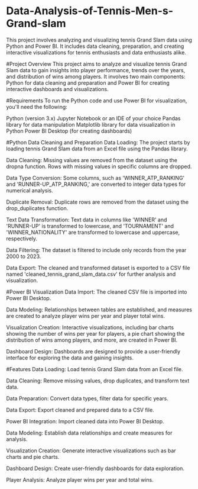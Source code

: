 # Data-Analysis-of-Tennis-Men-s-Grand-slam
This project involves analyzing and visualizing tennis Grand Slam data using Python and Power BI. It includes data cleaning, preparation, and creating interactive visualizations for tennis enthusiasts and data enthusiasts alike.

#Project Overview
This project aims to analyze and visualize tennis Grand Slam data to gain insights into player performance, trends over the years, and distribution of wins among players. It involves two main components: Python for data cleaning and preparation and Power BI for creating interactive dashboards and visualizations.

#Requirements
To run the Python code and use Power BI for visualization, you'll need the following:

Python (version 3.x)
Jupyter Notebook or an IDE of your choice
Pandas library for data manipulation
Matplotlib library for data visualization in Python
Power BI Desktop (for creating dashboards)

#Python Data Cleaning and Preparation
Data Loading: The project starts by loading tennis Grand Slam data from an Excel file using the Pandas library.

Data Cleaning: Missing values are removed from the dataset using the dropna function. Rows with missing values in specific columns are dropped.

Data Type Conversion: Some columns, such as 'WINNER_ATP_RANKING' and 'RUNNER-UP_ATP_RANKING,' are converted to integer data types for numerical analysis.

Duplicate Removal: Duplicate rows are removed from the dataset using the drop_duplicates function.

Text Data Transformation: Text data in columns like 'WINNER' and 'RUNNER-UP' is transformed to lowercase, and 'TOURNAMENT' and 'WINNER_NATIONALITY' are transformed to lowercase and uppercase, respectively.

Data Filtering: The dataset is filtered to include only records from the year 2000 to 2023.

Data Export: The cleaned and transformed dataset is exported to a CSV file named 'cleaned_tennis_grand_slam_data.csv' for further analysis and visualization.

#Power BI Visualization
Data Import: The cleaned CSV file is imported into Power BI Desktop.

Data Modeling: Relationships between tables are established, and measures are created to analyze player wins per year and player total wins.

Visualization Creation: Interactive visualizations, including bar charts showing the number of wins per year for players, a pie chart showing the distribution of wins among players, and more, are created in Power BI.

Dashboard Design: Dashboards are designed to provide a user-friendly interface for exploring the data and gaining insights.

#Features
Data Loading: Load tennis Grand Slam data from an Excel file.

Data Cleaning: Remove missing values, drop duplicates, and transform text data.

Data Preparation: Convert data types, filter data for specific years.

Data Export: Export cleaned and prepared data to a CSV file.

Power BI Integration: Import cleaned data into Power BI Desktop.

Data Modeling: Establish data relationships and create measures for analysis.

Visualization Creation: Generate interactive visualizations such as bar charts and pie charts.

Dashboard Design: Create user-friendly dashboards for data exploration.

Player Analysis: Analyze player wins per year and total wins.
